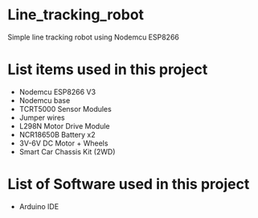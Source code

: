 # Line_tracking_robot
  Simple line tracking robot using Nodemcu ESP8266
# List items used in this project
  - Nodemcu ESP8266 V3
  - Nodemcu base
  - TCRT5000 Sensor Modules
  - Jumper wires
  - L298N Motor Drive Module
  - NCR18650B Battery x2
  - 3V-6V DC Motor + Wheels
  - Smart Car Chassis Kit (2WD)

# List of Software used in this project
  - Arduino IDE
